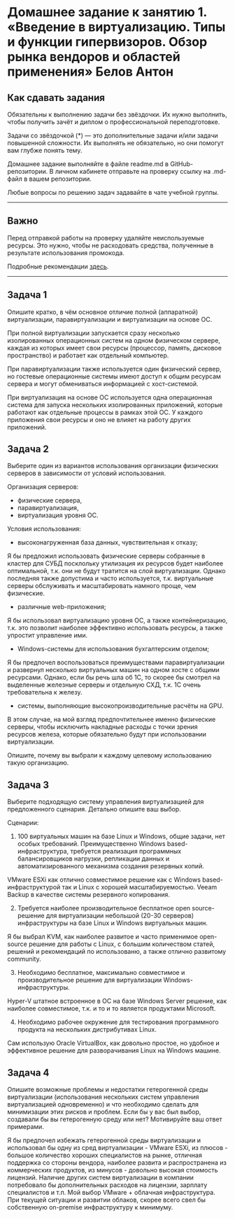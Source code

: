 # Домашнее задание к занятию 1.  «Введение в виртуализацию. Типы и функции гипервизоров. Обзор рынка вендоров и областей применения» Белов Антон


## Как сдавать задания

Обязательны к выполнению задачи без звёздочки. Их нужно выполнить, чтобы получить зачёт и диплом о профессиональной переподготовке.

Задачи со звёздочкой (*) — это дополнительные задачи и/или задачи повышенной сложности. Их выполнять не обязательно, но они помогут вам глубже понять тему.

Домашнее задание выполняйте в файле readme.md в GitHub-репозитории. В личном кабинете отправьте на проверку ссылку на .md-файл в вашем репозитории.

Любые вопросы по решению задач задавайте в чате учебной группы.

---

## Важно

Перед отправкой работы на проверку удаляйте неиспользуемые ресурсы.
Это нужно, чтобы не расходовать средства, полученные в результате использования промокода.

Подробные рекомендации [здесь](https://github.com/netology-code/virt-homeworks/blob/virt-11/r/README.md).

---

## Задача 1

Опишите кратко, в чём основное отличие полной (аппаратной) виртуализации, паравиртуализации и виртуализации на основе ОС.

При полной виртуализации запускается сразу несколько изолированных операционных систем на одном физическом сервере, каждая из которых имеет свои ресурсы (процессор, память, дисковое пространство) и работает как отдельный компьютер.

При паравиртуализации также используется один физический сервер, но гостевые операционные системы имеют доступ к общим ресурсам сервера и могут обмениваться информацией с хост-системой.

При виртуализация на основе ОС используется одна операционная система для запуска нескольких изолированных приложений, которые работают как отдельные процессы в рамках этой ОС. У каждого приложения свои ресурсы и оно не влияет на работу других приложений.

## Задача 2

Выберите один из вариантов использования организации физических серверов в зависимости от условий использования.

Организация серверов:

- физические сервера,
- паравиртуализация,
- виртуализация уровня ОС.

Условия использования:

- высоконагруженная база данных, чувствительная к отказу;

Я бы предложил использовать физические серверы собранные в кластер для СУБД посклольку утилизация их ресурсов будет наиболее оптимальной, т.к. они не будут тратится на слой виртуализации. Однако последняя также допустима и часто используется, т.к. виртуальные серверы обслуживать и масштабировать намного проще, чем физические.
  
- различные web-приложения;

Я бы использовал виртуализацию уровня ОС, а также контейнеризацию, т.к. это позволит наиболее эффективно использовать ресурсы, а также упростит управление ими. 

- Windows-системы для использования бухгалтерским отделом;

Я бы предпочел воспользоваться преимуществами паравиртуализации и развернул несколько виртуальных машин на одном хосте с общими ресурсами. Однако, если бы речь шла об 1С, то скорее бы смотрел на выделенные железные серверы и отдельную СХД, т.к. 1С очень требовательна к железу.

- системы, выполняющие высокопроизводительные расчёты на GPU.

В этом случае, на мой взгляд предпочтительнее именно физические серверы, чтобы исключить накладные расходы с точки зрения ресурсов железа, которые обязательно будут при использовании виртуализации.

Опишите, почему вы выбрали к каждому целевому использованию такую организацию.

## Задача 3

Выберите подходящую систему управления виртуализацией для предложенного сценария. Детально опишите ваш выбор.

Сценарии:

1. 100 виртуальных машин на базе Linux и Windows, общие задачи, нет особых требований. Преимущественно Windows based-инфраструктура, требуется реализация программных балансировщиков нагрузки, репликации данных и автоматизированного механизма создания резервных копий.

VMware ESXi как отлично совместимое решение как с Windows based-инфраструктурой так и Linux с хорошей масштабируемостью. Veeam Backup в качестве системы резервного копирования.

2. Требуется наиболее производительное бесплатное open source-решение для виртуализации небольшой (20-30 серверов) инфраструктуры на базе Linux и Windows виртуальных машин.

Я бы выбрал KVM, как наиболее развитое и часто применимое open-source решение для работы с Linux, с большим количеством статей, решений и рекомендаций по использованю, а также отлично развитому community.

3. Необходимо бесплатное, максимально совместимое и производительное решение для виртуализации Windows-инфраструктуры.

Hyper-V штатное встроенное в ОС на базе Windows Server решение, как наиболее совместимое, т.к. и то и то является продуктами Microsoft. 

4. Необходимо рабочее окружение для тестирования программного продукта на нескольких дистрибутивах Linux.

Сам использую Oracle VirtualBox, как довольно простое, но удобное и эффективное решение для разворачивания Linux на Windows машине.

## Задача 4

Опишите возможные проблемы и недостатки гетерогенной среды виртуализации (использования нескольких систем управления виртуализацией одновременно) и что необходимо сделать для минимизации этих рисков и проблем. Если бы у вас был выбор, создавали бы вы гетерогенную среду или нет? Мотивируйте ваш ответ примерами.

Я бы предпочел избежать гетерогенной среды виртуализации и использовал бы одну из сред виртуализации - VMware ESXi, из плюсов - большое количество хороших специалистов на рынке, отличная поддержка со стороны вендора, наиболее развита и распространена из коммерческих продуктов, из минусов - довольно высокая стоимость лицензий. Наличие других систем виртуализации в компании потребовало бы дополнительных расходов на лицензии, зарплату специалистов и т.п. Мой выбор VMware + облачная инфраструктура. При текущей ситуации и развитии облаков, скорее всего свел бы собственную on-premise инфраструктуру к минимуму.
